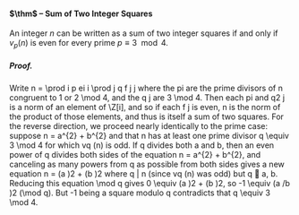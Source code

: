 #### $\thm$ – Sum of Two Integer Squares
An integer $n$ can be written as a sum of two integer squares if and only if $v_{p}(n)$ 
is even for every prime $p \equiv 3 \mod 4$.

##### *Proof.*
Write n = \prod 
i p ei 
i 
\prod 
j q f j 
j where the pi are the prime divisors of n congruent 
to 1 or 2 \mod 4, and the q j are 3 \mod 4. Then each pi and q2 
j is a norm of an element 
of \Z[i], and so if each f j is even, n is the norm of the product of those elements, 
and thus is itself a sum of two squares. For the reverse direction, we proceed nearly 
identically to the prime case: suppose n = a^{2} + b^{2} and that n has at least one prime 
divisor q \equiv 3 \mod 4 for which vq (n) is odd. If q divides both a and b, then an even 
power of q divides both sides of the equation n = a^{2} + b^{2}, and canceling as many 
powers from q as possible from both sides gives a new equation n = (a )2 + (b )2 
where q | n (since vq (n) was odd) but q  a, b. Reducing this equation \mod q 
gives 0 \equiv (a )2 + (b )2, so -1 \equiv (a /b )2 (\mod q). But -1 being a square modulo 
q contradicts that q \equiv 3 \mod 4.
